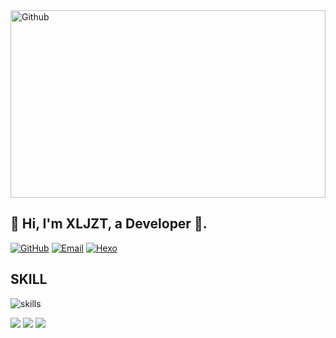 
<img height="300px" width="100%" alt="Github" src="https://gitlab.com/XLJZT/img/-/raw/main/blog/pictures/2023/03/15_18_26_28_pexels-shawn-stutzman-1010496.jpg" />

## 👋 Hi, I'm XLJZT, a Developer 🚀.
[![GitHub](https://img.shields.io/static/v1?style=for-the-badge&message=GitHub&color=181717&logo=GitHub&logoColor=FFFFFF&label=)](https://github.com/XLJZT)
[![Email](https://img.shields.io/static/v1?style=for-the-badge&message=Gmail&color=EA4335&logo=Gmail&logoColor=FFFFFF&label=)](mailto:xljzts@163.com)
[![Hexo](https://img.shields.io/static/v1?style=for-the-badge&message=Blog&color=FF4088&logo=Hugo&logoColor=FFFFFF&label=)](https://www.xljzt.top/)
## SKILL
![skills](https://skillicons.dev/icons?i=c,cpp,cs,css,docker,flask,git,github,gitlab,html,js,linux,md,mysql,nginx,ps,php,qt,redis,rust,sqlite,vim,vscode)

![](https://github-profile-summary-cards.vercel.app/api/cards/profile-details?username=XLJZT&theme=github)
![](https://github-profile-summary-cards.vercel.app/api/cards/stats?username=XLJZT&theme=github)
![](https://github-profile-summary-cards.vercel.app/api/cards/most-commit-language?username=XLJZT&theme=github)

<!---
XLJZT/XLJZT is a ✨ special ✨ repository because its `README.md` (this file) appears on your GitHub profile.
You can click the Preview link to take a look at your changes.
--->
